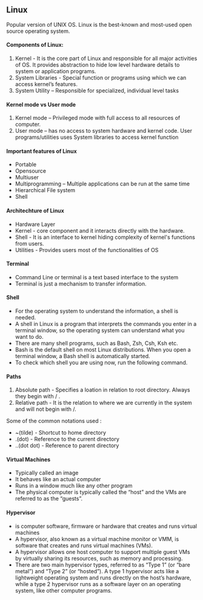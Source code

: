 
## Linux
Popular version of UNIX OS. Linux is the best-known and most-used open source operating system.

#### Components of Linux:
1. Kernel  - It is the core part of Linux and responsible for all major activities of OS. It provides abstraction to hide low level hardware details to system or application programs.
2. System Libraries - Special function or programs using which we can access kernel’s features.
3. System Utility – Responsible for specialized, individual level tasks

#### Kernel mode vs User mode
1. Kernel mode – Privileged mode with full access to all resources of computer.
2. User mode – has no access to system hardware and kernel code. User programs/utilities uses System libraries to access kernel function

#### Important features of Linux
- Portable
- Opensource
- Multiuser
- Multiprogramming – Multiple applications can be run at the same time
- Hierarchical File system
- Shell 

#### Architechture of Linux
- Hardware Layer
- Kernel - core component and it interacts directly with the hardware.
- Shell - It is an interface to kernel hiding complexity of kernel's functions from users.
- Utilities - Provides users most of the functionalities of OS

#### Terminal
- Command Line or terminal is a text based interface to the system
- Terminal is just a mechanism to transfer information. 

#### Shell
- For the operating system to understand the information, a shell is needed.
- A shell in Linux is a program that interprets the commands you enter in a terminal window, so the operating system can understand what you want to do.
- There are many shell programs, such as Bash, Zsh, Csh, Ksh etc.
- Bash is the default shell on most Linux distributions. When you open a terminal window, a Bash shell is automatically started.
- To check which shell you are using now, run the following command.

#### Paths
1. Absolute path - Specifies a loation in relation to root directory. Always they begin with / .
2. Relative path - It is the relation to where we are currently in the system and will not begin with /.

Some of the common notations used :
- ~(tilde) - Shortcut to home directory
- .(dot) - Reference to the current directory
- ..(dot dot) - Reference to parent directory

#### Virtual Machines
- Typically called an image
- It behaves like an actual computer
- Runs in a window much like any other program
- The physical computer is typically called the “host” and the VMs are referred to as the “guests”.

#### Hypervisor
- is computer software, firmware or hardware that creates and runs virtual machines
- A hypervisor, also known as a virtual machine monitor or VMM, is software that creates and runs virtual machines (VMs).
- A hypervisor allows one host computer to support multiple guest VMs by virtually sharing its resources, such as memory and processing. 
- There are two main hypervisor types, referred to as “Type 1” (or “bare metal”) and “Type 2” (or “hosted”). A type 1 hypervisor acts like a lightweight operating system and runs directly on the host’s hardware, while a type 2 hypervisor runs as a software layer on an operating system, like other computer programs. 




            
